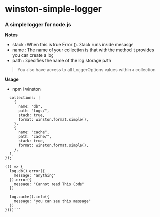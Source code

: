 # winston-simple-logger

### A simple logger for node.js

**Notes**  

- stack : When this is true Error (). Stack runs inside mesasge
- name : The name of your collection is that with the method it provides you can create a log
- path : Specifies the name of the log storage path

> You also have access to all LoggerOptions values ​​within a collection

**Usage**
- npm i winston

```let log = new Log({
  collections: [
    {
      name: "db",
      path: "logs/",
      stack: true,
      format: winston.format.simple(),
    },
    {
      name: "cache",
      path: "cache/",
      stack: true,
      format: winston.format.simple(),
    },
  ],
});

(() => {
  log.db().error({
    message: "anything"
  }).error({
    message: "Cannot read This Code"
  })
  
  log.cache().info({
    message: "you can see this message"
  })
})()```
